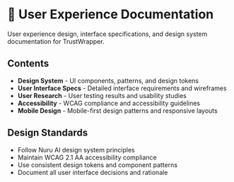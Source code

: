 # 🎨 User Experience Documentation

User experience design, interface specifications, and design system documentation for TrustWrapper.

## Contents

- **Design System** - UI components, patterns, and design tokens
- **User Interface Specs** - Detailed interface requirements and wireframes
- **User Research** - User testing results and usability studies
- **Accessibility** - WCAG compliance and accessibility guidelines
- **Mobile Design** - Mobile-first design patterns and responsive layouts

## Design Standards

- Follow Nuru AI design system principles
- Maintain WCAG 2.1 AA accessibility compliance
- Use consistent design tokens and component patterns
- Document all user interface decisions and rationale